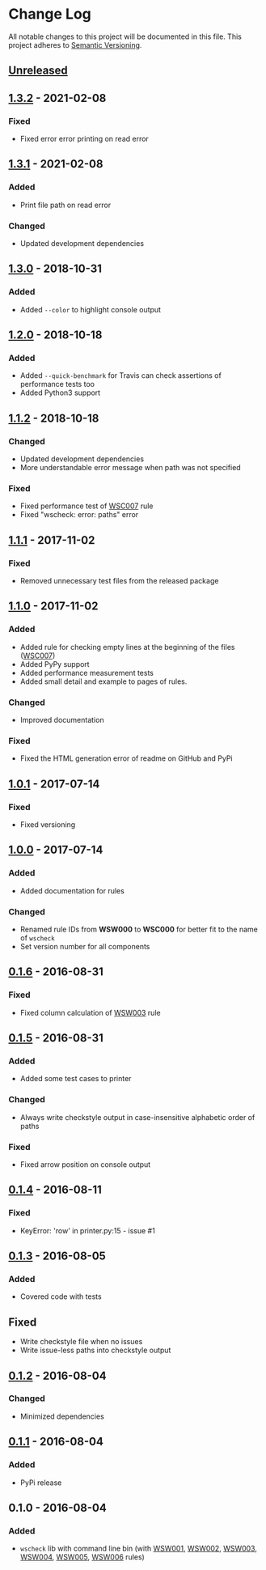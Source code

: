# Change Log
All notable changes to this project will be documented in this file.
This project adheres to [Semantic Versioning](http://semver.org/).


## [Unreleased][unreleased]

## [1.3.2] - 2021-02-08
### Fixed
- Fixed error error printing on read error

## [1.3.1] - 2021-02-08
### Added
- Print file path on read error

### Changed
- Updated development dependencies

## [1.3.0] - 2018-10-31
### Added
- Added `--color` to highlight console output


## [1.2.0] - 2018-10-18
### Added
- Added `--quick-benchmark` for Travis can check assertions of performance tests too
- Added Python3 support


## [1.1.2] - 2018-10-18
### Changed
- Updated development dependencies
- More understandable error message when path was not specified

### Fixed
- Fixed performance test of [WSC007] rule
- Fixed "wscheck: error: paths" error


## [1.1.1] - 2017-11-02
### Fixed
- Removed unnecessary test files from the released package


## [1.1.0] - 2017-11-02
### Added
- Added rule for checking empty lines at the beginning of the files ([WSC007])
- Added PyPy support
- Added performance measurement tests
- Added small detail and example to pages of rules.

### Changed
- Improved documentation

### Fixed
- Fixed the HTML generation error of readme on GitHub and PyPi


## [1.0.1] - 2017-07-14
### Fixed
- Fixed versioning


## [1.0.0] - 2017-07-14
### Added
- Added documentation for rules

### Changed
- Renamed rule IDs from **WSW000** to **WSC000** for better fit to the name of `wscheck`
- Set version number for all components


## [0.1.6] - 2016-08-31
### Fixed
- Fixed column calculation of [WSW003][WSC003] rule


## [0.1.5] - 2016-08-31
### Added
- Added some test cases to printer

### Changed
- Always write checkstyle output in case-insensitive alphabetic order of paths

### Fixed
- Fixed arrow position on console output


## [0.1.4] - 2016-08-11
### Fixed
- KeyError: 'row' in printer.py:15 - issue #1


## [0.1.3] - 2016-08-05
### Added
- Covered code with tests

## Fixed
- Write checkstyle file when no issues
- Write issue-less paths into checkstyle output


## [0.1.2] - 2016-08-04
### Changed
- Minimized dependencies


## [0.1.1] - 2016-08-04
### Added
- PyPi release


## 0.1.0 - 2016-08-04
### Added
- `wscheck` lib with command line bin (with [WSW001][WSC001], [WSW002][WSC002], [WSW003][WSC003], [WSW004][WSC004],
  [WSW005][WSC005], [WSW006][WSC006] rules)


[unreleased]: https://github.com/andras-tim/wscheck/compare/v1.3.2...HEAD
[1.3.2]: https://github.com/andras-tim/wscheck/compare/v1.3.1...v1.3.2
[1.3.1]: https://github.com/andras-tim/wscheck/compare/v1.3.0...v1.3.1
[1.3.0]: https://github.com/andras-tim/wscheck/compare/v1.2.0...v1.3.0
[1.2.0]: https://github.com/andras-tim/wscheck/compare/v1.1.2...v1.2.0
[1.1.2]: https://github.com/andras-tim/wscheck/compare/v1.1.1...v1.1.2
[1.1.1]: https://github.com/andras-tim/wscheck/compare/v1.1.0...v1.1.1
[1.1.0]: https://github.com/andras-tim/wscheck/compare/v1.0.1...v1.1.0
[1.0.1]: https://github.com/andras-tim/wscheck/compare/v1.0.0...v1.0.1
[1.0.0]: https://github.com/andras-tim/wscheck/compare/v0.1.6...v1.0.0
[0.1.6]: https://github.com/andras-tim/wscheck/compare/v0.1.5...v0.1.6
[0.1.5]: https://github.com/andras-tim/wscheck/compare/v0.1.4...v0.1.5
[0.1.4]: https://github.com/andras-tim/wscheck/compare/v0.1.3...v0.1.4
[0.1.3]: https://github.com/andras-tim/wscheck/compare/v0.1.2...v0.1.3
[0.1.2]: https://github.com/andras-tim/wscheck/compare/v0.1.1...v0.1.2
[0.1.1]: https://github.com/andras-tim/wscheck/compare/v0.1.0...v0.1.1

[WSC001]: https://wscheck.readthedocs.io/en/latest/rules/WSC001.html
[WSC002]: https://wscheck.readthedocs.io/en/latest/rules/WSC002.html
[WSC003]: https://wscheck.readthedocs.io/en/latest/rules/WSC003.html
[WSC004]: https://wscheck.readthedocs.io/en/latest/rules/WSC004.html
[WSC005]: https://wscheck.readthedocs.io/en/latest/rules/WSC005.html
[WSC006]: https://wscheck.readthedocs.io/en/latest/rules/WSC006.html
[WSC007]: https://wscheck.readthedocs.io/en/latest/rules/WSC007.html
